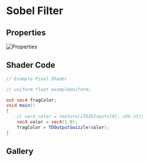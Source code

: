 # Sobel Filter

## Properties
![Properties](https://user-images.githubusercontent.com/21966381/115397542-2f881500-a221-11eb-99ee-f03c5b881fa4.JPG)

## Shader Code

```glsl
// Example Pixel Shader

// uniform float exampleUniform;

out vec4 fragColor;
void main()
{
	// vec4 color = texture(sTD2DInputs[0], vUV.st);
	vec4 color = vec4(1.0);
	fragColor = TDOutputSwizzle(color);
}
```

## Gallery